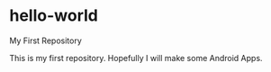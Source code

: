 # hello-world
My First Repository

This is my first repository. Hopefully I will make some Android Apps.
